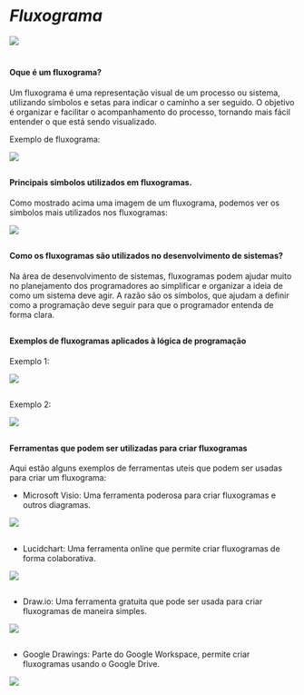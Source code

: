 
# _Fluxograma_

![](https://encrypted-tbn0.gstatic.com/images?q=tbn:ANd9GcTSXWxzQJTO_4XLVs54WJkWuBQkGKPAQmGghg&s)

# 

#### __Oque é um fluxograma?__

Um fluxograma é uma representação visual de um processo ou sistema, utilizando símbolos e setas para indicar o caminho a ser seguido. O objetivo é organizar e facilitar o acompanhamento do processo, tornando mais fácil entender o que está sendo visualizado.

Exemplo de fluxograma:

![](https://lh6.googleusercontent.com/HfQ3Czrf1BgHGJcBktVF3AhSV6OWb912-LAcMHss013gP_-eFvctXqzulRThqlqGWB4ftvlqy3e0vX37he2PjAirROR3kI9eODFAQQFDWNE-sN4CbkLG4AmhU30LshqiJLBDwBrz)

## 

#### __Principais simbolos utilizados em fluxogramas.__

Como mostrado acima uma imagem de um fluxograma, podemos ver os simbolos mais utilizados nos fluxogramas:

![](https://blogdaqualidade.com.br/wp-content/uploads/2012/06/imagem-meire-Fluxograma.jpg)

## 

#### __Como os fluxogramas são utilizados no desenvolvimento de sistemas?__

Na área de desenvolvimento de sistemas, fluxogramas podem ajudar muito no planejamento dos programadores ao simplificar e organizar a ideia de como um sistema deve agir. A razão são os símbolos, que ajudam a definir como a programação deve seguir para que o programador entenda de forma clara.

## 

#### __Exemplos de fluxogramas aplicados à lógica de programação__

Exemplo 1:

![](https://scontent-gru1-2.xx.fbcdn.net/v/t1.15752-9/480051622_4094595450769614_5368161474302712516_n.png?stp=dst-png_p480x480&_nc_cat=108&ccb=1-7&_nc_sid=0024fc&_nc_ohc=vgrSpUpXlccQ7kNvgGXQ4Ka&_nc_oc=AdjaGLiJd45UVbhBsWTCo03RX9qIjg-WJslhtHwVVWBOdb2N6POmTILhc87tZH2Tp_c&_nc_ad=z-m&_nc_cid=0&_nc_zt=23&_nc_ht=scontent-gru1-2.xx&oh=03_Q7cD1gEdBaQFKSpw91qUrkJsO3-bF9B_xWN5226CVEUy2EE6ew&oe=67E579F4)

## 

Exemplo 2:

![](https://scontent-gru2-1.xx.fbcdn.net/v/t1.15752-9/482144584_1669582207242687_9070944990482422056_n.png?stp=dst-png_s720x720&_nc_cat=107&ccb=1-7&_nc_sid=0024fc&_nc_ohc=QNonY2Na1AoQ7kNvgFZsVa-&_nc_oc=AdiQgEh4_VC9Ku4MgOtS8pToDIK5ZBG0uLOgjrTXP1GTGjrvQnDKbJl6D-n3PQBxkww&_nc_ad=z-m&_nc_cid=0&_nc_zt=23&_nc_ht=scontent-gru2-1.xx&oh=03_Q7cD1gHtwOED4Z97OUKzpqII-w2bsffAANwvlcqXXP0j6tBrhw&oe=67E5614B)

## 

#### __Ferramentas que podem ser utilizadas para criar fluxogramas__

Aqui estão alguns exemplos de ferramentas uteis que podem ser usadas para criar um fluxograma:

- Microsoft Visio: Uma ferramenta poderosa para criar fluxogramas e outros diagramas.

![](https://encrypted-tbn0.gstatic.com/images?q=tbn:ANd9GcRLpGK8Ezvaz0O6l0txGHnCWw1hYqNa4Sr0Nw&s)

## 

- Lucidchart: Uma ferramenta online que permite criar fluxogramas de forma colaborativa.

![](https://mma.prnewswire.com/media/688080/lucidchart_logo_Logo.jpg?p=twitter)

## 

- Draw.io: Uma ferramenta gratuita que pode ser usada para criar fluxogramas de maneira simples.

![](https://store-images.s-microsoft.com/image/apps.1409.13851527096222888.2b60149a-04a5-4578-a6b2-d7b7377332d5.c22d8e97-4d44-4304-9bd2-55f9d29c0f82?h=210)

## 

- Google Drawings: Parte do Google Workspace, permite criar fluxogramas usando o Google Drive.

![](https://encrypted-tbn0.gstatic.com/images?q=tbn:ANd9GcTUexonZ8Tl4kVyRYV-7d0JNNUENfgxoR0ktg&s)

## 

